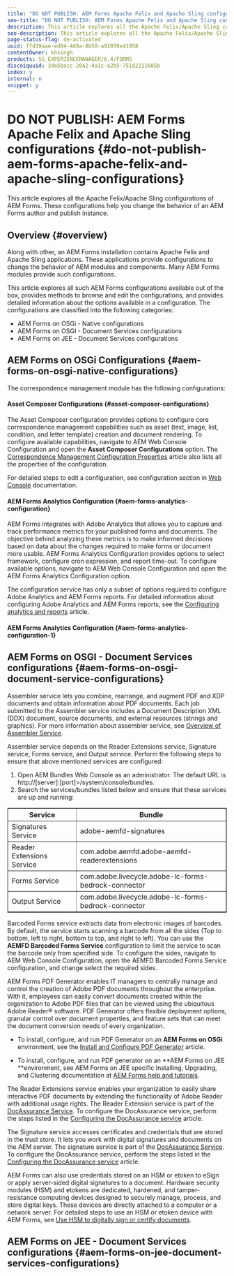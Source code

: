 ```yaml
---
title: "DO NOT PUBLISH: AEM Forms Apache Felix and Apache Sling configurations "
seo-title: "DO NOT PUBLISH: AEM Forms Apache Felix and Apache Sling configurations "
description: This article explores all the Apache Felix/Apache Sling configurations of AEM Forms. These configurations help you change the behavior of an AEM Forms author and publish instance.
seo-description: This article explores all the Apache Felix/Apache Sling configurations of AEM Forms. These configurations help you change the behavior of an AEM Forms author and publish instance.
page-status-flag: de-activated
uuid: ffd39aae-ed04-4d8a-8b58-a91070e41958
contentOwner: khsingh
products: SG_EXPERIENCEMANAGER/6.4/FORMS
discoiquuid: 3de5bacc-20a2-4a1c-a2b5-751d2211685b
index: y
internal: n
snippet: y
---
```


# DO NOT PUBLISH: AEM Forms Apache Felix and Apache Sling configurations {#do-not-publish-aem-forms-apache-felix-and-apache-sling-configurations}

This article explores all the Apache Felix/Apache Sling configurations of AEM Forms. These configurations help you change the behavior of an AEM Forms author and publish instance.

## Overview  {#overview}

Along with other, an AEM Forms installation contains Apache Felix and Apache Sling applications. These applications provide configurations to change the behavior of AEM modules and components. Many AEM Forms modules provide such configurations.

This article explores all such AEM Forms configurations available out of the box, provides methods to browse and edit the configurations, and provides detailed information about the options available in a configuration. The configurations are classified into the following categories:

* AEM Forms on OSGi - Native configurations
* AEM Forms on OSGI - Document Services configurations
* AEM Forms on JEE - Document Services configurations

## AEM Forms on OSGi Configurations {#aem-forms-on-osgi-native-configurations}

The correspondence management module has the following configurations:

#### Asset Composer Configurations {#asset-composer-configurations}

The Asset Composer configuration provides options to configure core correspondence management capabilities such as asset (text, image, list, condition, and letter template) creation and document rendering. To configure available capabilities, navigate to AEM Web Console Configuration and open the **Asset Composer Configurations** option. The [Correspondence Management Configuration Properties](../../forms/using/cm-configuration-properties.md) article also lists all the properties of the configuration.

For detailed steps to edit a configuration, see configuration section in [Web Console](../../sites/deploying/using/web-console.md) documentation.

#### AEM Forms Analytics Configuration {#aem-forms-analytics-configuration}

AEM Forms integrates with Adobe Analytics that allows you to capture and track performance metrics for your published forms and documents. The objective  behind  analyzing these metrics is to make informed decisions based on data about the changes required to make forms or document more usable. AEM Forms Analytics Configuration provides options to select framework, configure  cron  expression, and report time-out. To configure available options, navigate to AEM Web Console Configuration and open the AEM Forms Analytics Configuration option.

The configuration service has only a subset of options required to configure Adobe Analytics and AEM Forms reports. For detailed information about configuring Adobe Analytics and AEM Forms reports, see the [Configuring analytics and reports](../../forms/using/configure-analytics-forms-documents.md) article.

#### AEM Forms Analytics Configuration {#aem-forms-analytics-configuration-1}

## AEM Forms on OSGI - Document Services configurations  {#aem-forms-on-osgi-document-service-configurations}

Assembler service lets you combine, rearrange, and augment PDF and XDP documents and obtain information about PDF documents. Each job submitted to the Assembler service includes a Document Description XML (DDX) document, source documents, and external resources (strings and graphics). For more information about assembler service, see [Overview of Assembler Service](https://helpx.adobe.com/content/help/en/aem-forms/6/overview-aem-document-services.html#main-pars_header_0).

Assembler service depends on the Reader Extensions service, Signature service, Forms service, and Output service. Perform the following steps to ensure that above mentioned services are configured:

1. Open AEM Bundles Web Console as an administrator. The default URL is http://[server]:[port]&gt;/system/console/bundles. 
1. Search the services/bundles listed below and ensure that these services are up and running:

<table border="1" cellpadding="1" cellspacing="0" width="100%"> 
 <tbody> 
  <tr> 
   <th>Service<br /> </th> 
   <th>Bundle </th> 
  </tr> 
  <tr> 
   <td>Signatures Service</td> 
   <td>adobe-aemfd-signatures</td> 
  </tr> 
  <tr> 
   <td>Reader Extensions Service</td> 
   <td>com.adobe.aemfd.adobe-aemfd-readerextensions<br /> </td> 
  </tr> 
  <tr> 
   <td>Forms Service</td> 
   <td>com.adobe.livecycle.adobe-lc-forms-bedrock-connector<br /> </td> 
  </tr> 
  <tr> 
   <td>Output Service</td> 
   <td>com.adobe.livecycle.adobe-lc-forms-bedrock-connector</td> 
  </tr> 
 </tbody> 
</table>

Barcoded Forms service extracts data from electronic images of barcodes. By default, the service starts scanning a barcode from all the sides (Top to bottom, left to right, bottom to top, and right to left). You can use the **AEMFD Barcoded Forms Service** configuration to limit the service to scan the barcode only from specified side. To configure the sides, navigate to AEM Web Console Configuration, open the AEMFD Barcoded Forms Service configuration, and change select the required sides.

AEM Forms PDF Generator enables IT managers to centrally manage and control the creation of Adobe PDF documents throughout the enterprise. With it, employees can easily convert documents created within the organization to Adobe PDF files that can be viewed using the ubiquitous Adobe Reader® software. PDF Generator offers flexible deployment options, granular control over document properties, and feature sets that can meet the document conversion needs of every organization.

* To install, configure, and run PDF Generator on an **AEM Forms on OSGi** environment, see the [Install and Configure PDF Generator](/forms/using/install-configure-pdf-generator) article.

* To install, configure, and run PDF generator on an **AEM Forms on JEE **environment, see AEM Forms on JEE specific Installing, Upgrading, and Clustering documentation at [AEM Forms help and tutorials](/forms/using/topics).

The Reader Extensions service enables your organization to easily share interactive PDF documents by extending the functionality of Adobe Reader with additional usage rights. The Reader Extension service is part of the [DocAssurance Service](../../forms/using/overview-aem-document-services.md). To configure the DocAssurance service, perform the steps listed in the [Configuring the DocAssurance service](/forms/using/configuring-document-services) article.

The Signature service accesses certificates and credentials that are stored in the trust store. It lets you work with digital signatures and documents on the AEM server. The signature service is part of the [DocAssurance Service](../../forms/using/overview-aem-document-services.md). To configure the DocAssurance service, perform the steps listed in the [Configuring the DocAssurance service](/forms/using/configuring-document-services) article.

AEM Forms can also use credentials stored on an HSM or etoken to eSign or apply server-sided digital signatures to a document. Hardware security modules (HSM) and etokens are dedicated, hardened, and tamper-resistance computing devices designed to securely manage, process, and store digital keys. These devices are directly attached to a computer or a network server. For detailed steps to use an HSM or etoken device with AEM Forms, see [Use HSM to digitally sign or certify documents](../../forms/using/hsm-certify-esign-docs.md).

## AEM Forms on JEE - Document Services configurations  {#aem-forms-on-jee-document-services-configurations}


